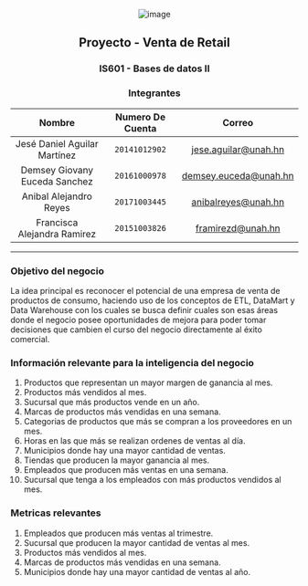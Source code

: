 <div align="center">

![image](https://encrypted-tbn0.gstatic.com/images?q=tbn:ANd9GcRL-asWnyC6AWsiAreZmNaTxOpld0BCmlGmZuLJvVt8pGP1xbkuaqV7tYlxcOfn0N83Izk&usqp=CAU)
    
<!-- Encabezado -->
## Proyecto - Venta de Retail
### IS601 -  Bases de datos II
### Integrantes 

| Nombre | Numero De Cuenta | Correo |
|:-------------:| :-----:|:-----:|
| Jesé Daniel Aguilar Martínez | `20141012902` | [jese.aguilar@unah.hn](mailto:jese.aguilar@unah.hn) |
| Demsey Giovany Euceda Sanchez | `20161000978` | [demsey.euceda@unah.hn](mailto:demsey.euceda@unah.hn) |
| Anibal Alejandro Reyes | `20171003445` | [anibalreyes@unah.hn](mailto:anibalreyes@unah.hn) |
| Francisca Alejandra Ramirez  | `20151003826` | [framirezd@unah.hn](mailto:framirezd@unah.hn) |

</div>

_____

### Objetivo del negocio
La idea principal es reconocer el potencial de una empresa de venta de productos de consumo, haciendo uso de los conceptos de ETL, DataMart y Data Warehouse con los cuales se busca definir cuales son esas áreas donde el negocio posee oportunidades de mejora para poder tomar decisiones que cambien el curso del negocio directamente al éxito comercial.

### Información relevante para la inteligencia del negocio
1. Productos que representan un mayor margen de ganancia al mes.
2. Productos más vendidos al mes.
3. Sucursal que más productos vende en un año.
4. Marcas de productos más vendidas en una semana.
5. Categorias de productos que más se compran a los proveedores en un mes.
6. Horas en las que más se realizan ordenes de ventas al día.
7. Municipios donde hay una mayor cantidad de ventas.
8. Tiendas que producen la mayor ganancia al mes.
9. Empleados que producen más ventas en una semana.
10. Sucursal que tenga a los empleados con más productos vendidos al mes.

### Metricas relevantes
1. Empleados que producen más ventas al trimestre.
2. Sucursal que producen la mayor cantidad de ventas al mes.
3. Productos más vendidos al mes.
4. Marcas de productos más vendidas en una semana.
5. Municipios donde hay una mayor cantidad de ventas al año.
